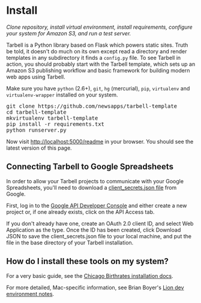 # Install
*Clone repository, install virtual environment, install requirements, configure your system for Amazon S3, and run a test server.*

Tarbell is a Python library based on Flask which powers static sites. Truth be 
told, it doesn't do much on its own except read a directory and render templates
in any subdirectory it finds a `config.py` file. To see Tarbell in action, you 
should probably start with the Tarbell template, which sets up an Amazon S3
publishing workflow and basic framework for building modern web apps using 
Tarbell.

<div class="row-fluid">

<div class="span7">
<p>Make sure you have <code>python</code> (2.6+), <code>git</code>, <code>hg</code> (mercurial), <code>pip</code>, <code>virtualenv</code>
and <code>virtualenv-wrapper</code> installed on your system.</p>

<pre>git clone https://github.com/newsapps/tarbell-template
cd tarbell-template
mkvirtualenv tarbell-template
pip install -r requirements.txt
python runserver.py
</pre>

<p>Now visit <a href="http://localhost:5000/readme">http://localhost:5000/readme</a> in your browser. 
You should see the latest version of this page.</p>

</div>

<div class="span4 offset1 aside">
	<h2>Connecting Tarbell to Google Spreadsheets</h2>
	<p>In order to allow your Tarbell projects to communicate with your Google Spreadsheets, you'll need to download a <a href="https://developers.google.com/api-client-library/python/guide/aaa_client_secrets">client_secrets.json file</a> from Google.</p>
	<p>First, log in to the <a href="https://code.google.com/apis/console/b/0/">Google API Developer Console</a> and either create a new project or, if one already exists, click on the API Access tab.</p>
	<p>If you don't already have one, create an OAuth 2.0 client ID, and select Web Application as the type. Once the ID has been created, click Download JSON to save the client_secrets.json file to your local machine, and put the file in the base directory of your Tarbell installation.</p>
</div>

<div class="span4 offset1 aside">
    <h2><i class="icon icon-question-sign"></i> How do I install these tools on my system?</h2>
    <p>For a very basic guide, see the <a href="https://hackpad.com/Install-Chicago-Birthrates-6V2O2Un04Ow">Chicago Birthrates installation docs</a>.</p>
    <p>For more detailed, Mac-specific information, see Brian Boyer's <a href="https://gist.github.com/brianboyer/1696819">Lion dev environment notes</a>.</p>
</div>

</div>

